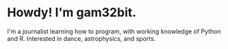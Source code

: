 <h1>Howdy! I'm gam32bit.</h1>

I'm a journalist learning how to program, with working knowledge of Python and R. Interested in dance, astrophysics, and sports. 
